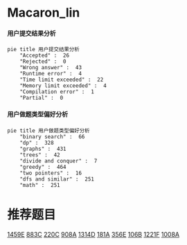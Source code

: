 # Macaron_lin

<!-- tabs:start -->



#### **用户提交结果分析**

```mermaid
pie title 用户提交结果分析
    "Accepted" :  26
    "Rejected" :  0
    "Wrong answer" :  43
    "Runtime error" :  4
    "Time limit exceeded" :  22
    "Memory limit exceeded" :  4
    "Compilation error" :  1
    "Partial" :  0
```

#### **用户做题类型偏好分析**

```mermaid
pie title 用户做题类型偏好分析
    "binary search" :  66
    "dp" :  328
    "graphs" :  431
    "trees" :  42
    "divide and conquer" :  7
    "greedy" :  464
    "two pointers" :  16
    "dfs and similar" :  251
    "math" :  251
```



<!-- tabs:end -->
# 推荐题目
[1459E](https://codeforces.com/contest/1459/problem/E)
[883C](https://codeforces.com/contest/883/problem/C)
[220C](https://codeforces.com/contest/220/problem/C)
[908A](https://codeforces.com/contest/908/problem/A)
[1314D](https://codeforces.com/contest/1314/problem/D)
[181A](https://codeforces.com/contest/181/problem/A)
[356E](https://codeforces.com/contest/356/problem/E)
[106B](https://codeforces.com/contest/106/problem/B)
[1221F](https://codeforces.com/contest/1221/problem/F)
[1008A](https://codeforces.com/contest/1008/problem/A)
